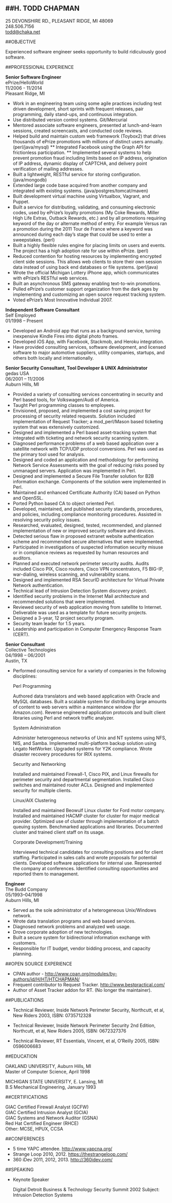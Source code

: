 ##H. TODD CHAPMAN
---

25 DEVONSHIRE RD., PLEASANT RIDGE, MI 48069  
248.506.7156  
todd@chaka.net   

##OBJECTIVE 
  
Experienced software engineer seeks opportunity to build ridiculously good software.                            

##PROFESSIONAL EXPERIENCE 

**Senior Software Engineer**  
ePrize/HelloWorld  
11/2006 - 11/2014  
Pleasant Ridge, MI  

*   Work in an engineering team using some agile practices including test driven development, 
short sprints with frequent releases, pair programming, daily stand-ups, and continuous integration.
*   Use distributed version control systems. Git/Mercurial
*   Mentored associate software engineers, presented at lunch-and-learn sessions, created screencasts, and conducted code reviews. 
*   Helped build and maintain custom web framework (Toybox2) that drives thousands of ePrize promotions with millions of distinct users annually. (perl/java/mysql) 
    **   Integrated Facebook using the Graph API for frictionless participation. 
    **   Implemented several systems to help prevent promotion fraud including limits  based on IP address, origination of IP address, dynamic display of CAPTCHA, and  delivery point verification of mailing addresses. 
*   Built a lightweight, RESTful service for storing configuration. (java/mongodb)
*   Extended large code base acquired from another company and integrated with existing systems. (java/postgres/tomcat/maven)
*   Built development virtual machine using Virtualbox, Vagrant, and Puppet. 
*   Built a service for distributing, validating, and consuming electronic codes, used by ePrize’s  loyalty promotions (My Coke Rewards, Miller High Life Extras, Outback Rewards, etc.) and  by all promotions requiring keyword of the day or alternate method of entry. For example  Versus ran a promotion during the 2011 Tour de France where a keyword was announced  during each day’s stage that could be used to enter a sweepstakes. (perl) 
*   Built a highly flexible rules engine for placing limits on users and events. The project has a high adoption rate for use within ePrize. (perl)
*   Reduced contention for hosting resources by implementing encrypted client side sessions. This allows web clients to store their own session data instead of using back end databases or file systems. (perl/java) 
*   Wrote the official Michigan Lottery iPhone app, which communicates with ePrize’s RESTful web services.
*   Built an asynchronous SMS gateway enabling text-to-win promotions. 
*   Pulled ePrize’s customer support organization from the dark ages by implementing and customizing an open source request tracking system. 
*   Voted ePrize’s Most Innovative Individual 2007. 

**Independent Software Consultant**  
Self Employed  
01/1998 – Present  

*   Developed an Android app that runs as a background service, turning inexpensive Kindle Fires into digital photo frames.
*   Developed iOS App, with Facebook, Stackmob, and Heroku integration.
*   Have provided consulting services, software development, and licensed software to major automotive suppliers, utility companies, startups, and others both locally and internationally. 
 
**Senior Security Consultant, Tool Developer & UNIX Administrator**  
gedas USA  
06/2001 – 11/2006  
Auburn Hills, MI  
 
*   Provided a variety of consulting services concentrating in security and Perl based tools, for Volkswagen/Audi of America. 
*   Taught Perl programming classes to employees. 
*   Envisioned, proposed, and implemented a cost saving project for processing of security  related requests. Solution included implementation of Request Tracker; a mod_perl/Mason  based ticketing system that was extensively customized. 
*   Designed and implemented a Perl based asset-tracking system that integrated with ticketing and network security scanning system. 
*   Diagnosed performance problems of a web based application over a satellite network with TCP/UDP protocol conversions. Perl was used as the primary tool used for analysis. 
*   Designed and coded an application and methodology for performing Network Service Assessments with the goal of reducing risks posed by unmanaged servers. Application was implemented in Perl. 
*   Designed and implemented a Secure File Transfer solution for B2B information exchange. Components of the solution were implemented in Perl. 
*   Maintained and enhanced Certificate Authority (CA) based on Python and OpenSSL. 
*   Ported Python based CA to object oriented Perl. 
*   Developed, maintained, and published security standards, procedures, and policies, including compliance monitoring procedures. Assisted in resolving security policy issues. 
*   Researched, evaluated, designed, tested, recommended, and planned implementation of new or improved security software and devices. 
*   Detected serious flaw in proposed extranet website authentication scheme and recommended secure alternatives that were implemented. 
*   Participated in investigations of suspected information security misuse or in compliance reviews as requested by human resources and auditors. 
*   Planned and executed network perimeter security audits. Audits included Cisco PIX, Cisco  routers, Cisco VPN concentrators, F5 BIG-IP, war-dialing, wireless scanning, and  vulnerability scans. 
*   Designed and implemented RSA SecurID architecture for Virtual Private Network authentication. 
*   Technical lead of Intrusion Detection System discovery project. 
*   Identified security problems in the Internet Mail architecture and recommended solutions that were implemented. 
*   Reviewed security of web application moving from satellite to Internet. Deliverable was used as a template for future security projects. 
*   Designed a 3-year, 12 project security program. 
*   Security team leader for 1.5 years. 
*   Leadership and participation in Computer Emergency Response Team (CERT). 
 
**Senior Consultant**  
Collective Technologies  
04/1998 – 06/2001  
Austin, TX  
 
* Performed consulting service for a variety of companies in the following disciplines:

  Perl Programming

  Authored data translators and web based application with Oracle and MySQL databases.  Built a scalable system for distributing large amounts of content to web servers within a maintenance window (for Amazon.com). Reverse engineered application protocols and built client libraries using Perl and network traffic analyzer. 
 
  System Administration

  Administer heterogeneous networks of Unix and NT systems using NFS, NIS, and Samba.  Implemented multi-platform backup solution using Legato NetWorker. Upgraded systems for Y2K compliance. Wrote disaster recovery procedures for IRIX systems.

  Security and Networking

  Installed and maintained Firewall-1, Cisco PIX, and Linux firewalls for perimeter security  and departmental segmentation.  Installed Cisco switches and maintained router ACLs. Designed and implemented security for multiple clients.

  Linux/AIX Clustering

  Installed and maintained Beowulf Linux cluster for Ford motor company. Installed and  maintained HACMP cluster for cluster for major medical provider. Optimized use of cluster through implementation of a batch queuing system. Benchmarked applications and libraries.  Documented cluster and trained client staff on its usage. 
  
  Corporate Development/Training

  Interviewed technical candidates for consulting positions and for client staffing. Participated  in sales calls and wrote proposals for potential clients. Developed software applications for internal use. Represented the company at conferences. Identified consulting opportunities  and reported them to management. 

**Engineer**  
The Budd Company  
05/1993–04/1998  
Auburn Hills, MI  

*   Served as the sole administrator of a heterogeneous Unix/Windows network. 
*   Wrote data translation programs and web based services.  
*   Diagnosed network problems and analyzed web usage.  
*   Drove corporate adoption of new technologies.  
*   Built a secure system for bidirectional information exchange with customers.  
*   Responsible for IT budget, vendor bidding process, and capacity planning. 
      
 
##OPEN SOURCE EXPERIENCE

*   CPAN author - http://www.cpan.org/modules/by-authors/id/H/HT/HTCHAPMAN/
*   Frequent contributor to Request Tracker. http://www.bestpractical.com/ 
*   Author of Asset Tracker addon for RT. (No longer the maintainer). 
 
 
##PUBLICATIONS

*   Technical  Reviewer,  Inside  Network  Perimeter  Security,
    Northcutt,  et  al,
    New  Riders  2003, 
    ISBN: 0735712328

*   Technical  Reviewer,  Inside  Network  Perimeter  Security  2nd  Edition,
    Northcutt,  et  al,
    New Riders 2005, ISBN: 0672327376

*   Technical Reviewer, RT Essentials,
    Vincent, et al,
    O’Reilly 2005,
    ISBN: 0596006683 

     
##EDUCATION

OAKLAND UNIVERSITY, Auburn Hills, MI                 
Master of Computer Science, April 1998   
         
MICHIGAN STATE UNIVERSITY, E. Lansing, MI       
B.S Mechanical Engineering, January 1993                  

##CERTIFICATIONS

GIAC Certified Firewall Analyst (GCFW)  
GIAC Certified Intrusion Analyst (GCIA)  
GIAC Systems and Network Auditor (GSNA)  
Red Hat Certified Engineer (RHCE)  
Other: MCSE, HPUX, CCSA  
 
##CONFERENCES

*   5 time YAPC attendee. http://www.yapcna.org/ 
*   Strange Loop 2010, 2012. https://thestrangeloop.com/ 
*   360 iDev 2011, 2012, 2013. http://360idev.com/ 
 
 
##SPEAKING

*   Keynote Speaker  

    Digital Detroit Business & Technology Security Summit 2002 
    Subject: Intrusion Detection Systems 


